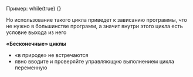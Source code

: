 Пример:
while(true) {}

Но использование такого цикла приведет к зависанию программы, что не нужно в большинстве программ, а значит внутри этого цикла есть условие выхода из него

**«Бесконечные» циклы**
- «в природе» не встречаются 
- явно вводите и проверяйте управляющую выполнением цикла переменную